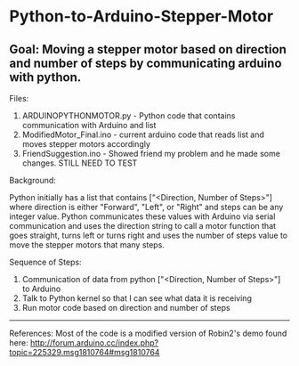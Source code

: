 # Python-to-Arduino-Stepper-Motor

Goal: Moving a stepper motor based on direction and number of steps by
communicating arduino with python.
---------------------------------------------------------------------------------------------

Files:

1) ARDUINOPYTHONMOTOR.py - Python code that contains communication with Arduino and list
2) ModifiedMotor_Final.ino - current arduino code that reads list and moves stepper motors accordingly
3) FriendSuggestion.ino - Showed friend my problem and he made some changes. STILL NEED TO TEST

Background:

Python initially has a list that contains ["<Direction, Number of Steps>"]
where direction is either "Forward", "Left", or "Right" and steps can be any integer value.
Python communicates these values with Arduino via serial communication and uses
the direction string to call a motor function that goes straight, turns left or turns right
and uses the number of steps value to move the stepper motors that many steps.

Sequence of Steps:
1) Communication of data from python ["<Direction, Number of Steps>"] to Arduino
2) Talk to Python kernel so that I can see what data it is receiving
3) Run motor code based on direction and number of steps

-----------------------------------------------------------------------------------------------------------------------
References:
Most of the code is a modified version of Robin2's demo found here:
http://forum.arduino.cc/index.php?topic=225329.msg1810764#msg1810764



